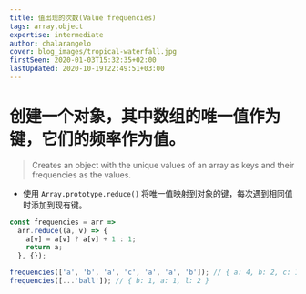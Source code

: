 ```yaml
---
title: 值出现的次数(Value frequencies)
tags: array,object
expertise: intermediate
author: chalarangelo
cover: blog_images/tropical-waterfall.jpg
firstSeen: 2020-01-03T15:32:35+02:00
lastUpdated: 2020-10-19T22:49:51+03:00
---
```


# 创建一个对象，其中数组的唯一值作为键，它们的频率作为值。
> Creates an object with the unique values of an array as keys and their frequencies as the values.

- 使用 `Array.prototype.reduce()` 将唯一值映射到对象的键，每次遇到相同值时添加到现有键。

```js
const frequencies = arr =>
  arr.reduce((a, v) => {
    a[v] = a[v] ? a[v] + 1 : 1;
    return a;
  }, {});
```

```js
frequencies(['a', 'b', 'a', 'c', 'a', 'a', 'b']); // { a: 4, b: 2, c: 1 }
frequencies([...'ball']); // { b: 1, a: 1, l: 2 }
```
